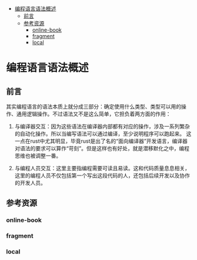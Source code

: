 <!--ts-->
* [编程语言语法概述](#编程语言语法概述)
   * [前言](#前言)
   * [参考资源](#参考资源)
      * [online-book](#online-book)
      * [fragment](#fragment)
      * [local](#local)

<!-- Created by https://github.com/ekalinin/github-markdown-toc -->
<!-- Added by: runner, at: Wed Jul 13 03:49:07 UTC 2022 -->

<!--te-->

# 编程语言语法概述

## 前言

其实编程语言的语法本质上就分成三部分：确定使用什么类型、类型可以用的操作、通用逻辑操作。不过语法又不是这么简单，它担负着两方面的作用：

1. 与编译器交互：因为这些语法在编译器内部都有对应的操作，涉及一系列繁杂的自动化操作。所以当编写语法可以通过编译，至少说明程序可以跑起来。
   这一点在rust中尤其明显，毕竟rust是出了名的“面向编译器”开发语言，编译器对语法的要求可以算作“苛刻”。但是这样也有好处，就是潜移默化之中，编程思维也被调整一番。

2. 与编程人员交互：这里主要指编程需要可读且易读。这和代码质量息息相关，这里的编程人员不仅包括第一个写出这段代码的人，还包括后续开发以及协作的开发人员。

## 参考资源

### online-book

### fragment

### local
